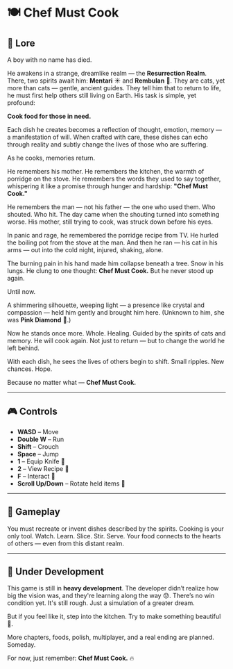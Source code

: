 # 🍽️ Chef Must Cook

## 🌌 Lore

A boy with no name has died.

He awakens in a strange, dreamlike realm — the **Resurrection Realm**. There, two spirits await him: **Mentari** ☀️ and **Rembulan** 🌙. They are cats, yet more than cats — gentle, ancient guides. They tell him that to return to life, he must first help others still living on Earth. His task is simple, yet profound:

**Cook food for those in need.**

Each dish he creates becomes a reflection of thought, emotion, memory — a manifestation of will. When crafted with care, these dishes can echo through reality and subtly change the lives of those who are suffering.

As he cooks, memories return.

He remembers his mother. He remembers the kitchen, the warmth of porridge on the stove. He remembers the words they used to say together, whispering it like a promise through hunger and hardship: **"Chef Must Cook."**

He remembers the man — not his father — the one who used them. Who shouted. Who hit. The day came when the shouting turned into something worse. His mother, still trying to cook, was struck down before his eyes. 

In panic and rage, he remembered the porridge recipe from TV. He hurled the boiling pot from the stove at the man. And then he ran — his cat in his arms — out into the cold night, injured, shaking, alone.

The burning pain in his hand made him collapse beneath a tree. Snow in his lungs. He clung to one thought: **Chef Must Cook.** But he never stood up again.

Until now.

A shimmering silhouette, weeping light — a presence like crystal and compassion — held him gently and brought him here. (Unknown to him, she was **Pink Diamond** 💎.)

Now he stands once more. Whole. Healing. Guided by the spirits of cats and memory. He will cook again. Not just to return — but to change the world he left behind.

With each dish, he sees the lives of others begin to shift. Small ripples. New chances. Hope.

Because no matter what — **Chef Must Cook.**

---

## 🎮 Controls

- **WASD** – Move  
- **Double W** – Run  
- **Shift** – Crouch  
- **Space** – Jump  
- **1** – Equip Knife 🔪  
- **2** – View Recipe 📖  
- **F** – Interact 👐  
- **Scroll Up/Down** – Rotate held items 🔄  

---

## 🧪 Gameplay

You must recreate or invent dishes described by the spirits. Cooking is your only tool. Watch. Learn. Slice. Stir. Serve. Your food connects to the hearts of others — even from this distant realm.

---

## 🚧 Under Development

This game is still in **heavy development**. The developer didn’t realize how big the vision was, and they're learning along the way 😓. There’s no win condition yet. It's still rough. Just a simulation of a greater dream.

But if you feel like it, step into the kitchen. Try to make something beautiful 🌱.

More chapters, foods, polish, multiplayer, and a real ending are planned. Someday.

For now, just remember: **Chef Must Cook.** 🔥
